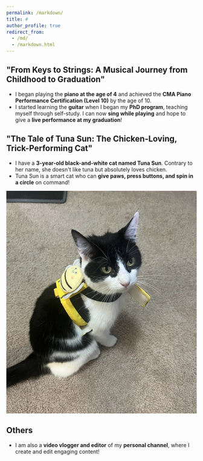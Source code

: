 ```yaml
---
permalink: /markdown/
title: #
author_profile: true
redirect_from: 
  - /md/
  - /markdown.html
---
```


## "From Keys to Strings: A Musical Journey from Childhood to Graduation"

- I began playing the **piano at the age of 4** and achieved the **CMA Piano Performance Certification (Level 10)** by the age of 10.  
- I started learning the **guitar** when I began my **PhD program**, teaching myself through self-study. I can now **sing while playing** and hope to give a **live performance at my graduation**!
  
## "The Tale of Tuna Sun: The Chicken-Loving, Trick-Performing Cat"

- I have a **3-year-old black-and-white cat named Tuna Sun**. Contrary to her name, she doesn't like tuna but absolutely loves chicken.
- Tuna Sun is a smart cat who can **give paws, press buttons, and spin in a circle** on command!
  
![Tuna Sun](../images/IMG_3106.jpg)

## Others
- I am also a **video vlogger and editor** of my **personal channel**, where I create and edit engaging content!

